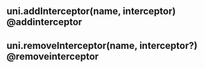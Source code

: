 ## uni.addInterceptor(name, interceptor) @addinterceptor

<!-- UTSAPIJSON.addInterceptor.description -->

<!-- UTSAPIJSON.addInterceptor.param -->

<!-- UTSAPIJSON.addInterceptor.returnValue -->

<!-- UTSAPIJSON.addInterceptor.compatibility -->

<!-- UTSAPIJSON.addInterceptor.tutorial -->

## uni.removeInterceptor(name, interceptor?) @removeinterceptor

<!-- UTSAPIJSON.removeInterceptor.description -->

<!-- UTSAPIJSON.removeInterceptor.param -->

<!-- UTSAPIJSON.removeInterceptor.returnValue -->

<!-- UTSAPIJSON.removeInterceptor.compatibility -->

<!-- UTSAPIJSON.removeInterceptor.tutorial -->

<!-- UTSAPIJSON.general_type.name -->

<!-- UTSAPIJSON.general_type.param -->